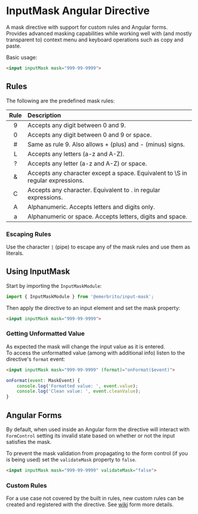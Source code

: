 # InputMask Angular Directive
A mask directive with support for custom rules and Angular forms.  
Provides advanced masking capabilities while working well with (and mostly transparent to) context menu and keyboard operations such as copy and paste.

Basic usage:
````html
<input inputMask mask="999-99-9999">
````

## Rules
The following are the predefined mask rules:

 Rule | Description 
:----:|:------------
 9 | Accepts any digit between 0 and 9.
 0 | Accepts any digit between 0 and 9 or space.
 \# | Same as rule 9. Also allows + (plus) and - (minus) signs.
 L | Accepts any letters (a-z and A-Z).
 ? | Accepts any letter (a-z and A-Z) or space.
 & | Accepts any character except a space. Equivalent to \S in regular expressions.
 C | Accepts any character. Equivalent to . in regular expressions.
 A | Alphanumeric. Accepts letters and digits only.
 a | Alphanumeric or space. Accepts letters, digits and space.

### Escaping Rules
Use the character `|` (pipe) to escape any of the mask rules and use them as literals.

## Using InputMask
Start by importing the `InputMaskModule`:

````javascript
import { InputMaskModule } from '@emerbrito/input-mask';
````

Then apply the directive to an input element and set the mask property:

````html
<input inputMask mask="999-99-9999">
````

### Getting Unformatted Value
As expected the mask will change the input value as it is entered.  
To access the unformatted value (among with additional info) listen to the directive's `format` event:

````html
<input inputMask mask="999-99-9999" (format)="onFormat($event)">
````

````javascript
onFormat(event: MaskEvent) {
    console.log('Formatted value: ', event.value);
    console.log('Clean value: ', event.cleanValue);
}
````

## Angular Forms
By default, when used inside an Angular form the directive will interact with `FormControl` setting its invalid state based on whether or not the input satisfies the mask.

To prevent the mask validation from propagating to the form control (if you is being used) set the `validateMask` property to `false`.

````html
<input inputMask mask="999-99-9999" validateMask="false">
````

### Custom Rules
For a use case not covered by the built in rules, new custom rules can be created and registered with the directive. See [wiki](https://github.com/emerbrito/ng-input-mask/wiki) form more details.